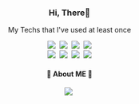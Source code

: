 <h3 align="center">Hi, There💜</h3>


<p align="center"> My Techs that I've used at least once</h3>



<p align="center">
 <img src ="https://img.shields.io/badge/-Java-blue?style=flat-square&logo=Java&logoColor=white"/></a>&nbsp
 <img src ="https://img.shields.io/badge/-Python-3776AB?style=flat-square&logo=Python&logoColor=white"/></a>&nbsp
 <img src ="http://img.shields.io/badge/-C++-00599C?style=flat-square&logo=c%2B%2B&logoColor=white"/></a>&nbsp
 <img src ="https://img.shields.io/badge/-C-A8B9CC?style=flat-square&logo=C&logoColor=white"/>
 <br/>
 <img src ="https://img.shields.io/badge/-Spring-6DB33F?style=flat-square&logo=Spring&logoColor=white"/></a>&nbsp
 <img src="https://img.shields.io/badge/Node.js-339933?style=flat-square&logo=Node.js&logoColor=white"/></a>&nbsp
 <img src ="https://img.shields.io/badge/-MySQL-4479A1?style=flat-square&logo=Mysql&logoColor=white"/></a>&nbsp
 <img src="https://img.shields.io/badge/AWS-232F3E?style=flat-square&logo=AmazonAWS&logoColor=white"/>
</p>
 
 
 
 
 <h4 align="center">🍇 About ME 🍇</h3>
 
 
 
 <p align = "center">
  <a href = "mailto:psj980811@gmail.com"><img src ="https://img.shields.io/badge/-Mail-EA4335?style=flat-square&logo=Gmail&logoColor=white"/></a>&nbsp
 </p>
